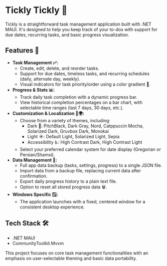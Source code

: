 # Tickly Tickly 📝

Tickly is a straightforward task management application built with .NET MAUI. It's designed to help you keep track of your to-dos with support for due dates, recurring tasks, and basic progress visualization.

## Features 🚀

*   **Task Management ✅:**
    *   Create, edit, delete, and reorder tasks.
    *   Support for due dates, timeless tasks, and recurring schedules (daily, alternate day, weekly).
    *   Visual indicators for task priority/order using a color gradient 🌈.
*   **Progress & Stats 📊:**
    *   Track daily task completion with a dynamic progress bar.
    *   View historical completion percentages on a bar chart, with selectable time ranges (last 7 days, 30 days, etc.).
*   **Customization & Localization 🎨🌍:**
    *   Choose from a variety of themes, including:
        *   Dark 🌃: PitchBlack, Dark Gray, Nord, Catppuccin Mocha, Solarized Dark, Gruvbox Dark, Monokai
        *   Light ☀️: Default Light, Solarized Light, Sepia
        *   Accessibility ♿: High Contrast Dark, High Contrast Light
    *   Select your preferred calendar system for date display (Gregorian or Persian/Shamsi).
*   **Data Management 💾:**
    *   Full app data backup (tasks, settings, progress) to a single JSON file.
    *   Import data from a backup file, replacing current data after confirmation.
    *   Export daily progress history to a plain text file.
    *   Option to reset all stored progress data 🗑️.
*   **Windows Specific 🪟:**
    *   The application launches with a fixed, centered window for a consistent desktop experience.

## Tech Stack 🛠️

*   .NET MAUI
*   CommunityToolkit.Mvvm

This project focuses on core task management functionalities with an emphasis on user-selectable theming and basic data portability.